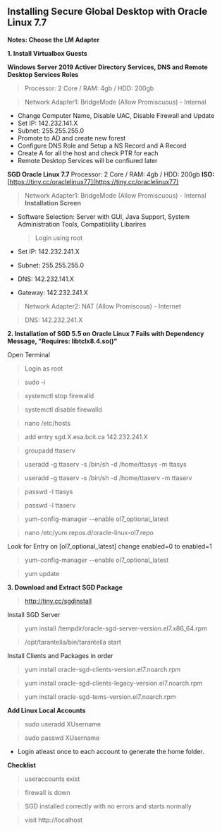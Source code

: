 ## Installing Secure Global Desktop with Oracle Linux 7.7

**Notes: Choose the LM Adapter**

**1. Install Virtualbox Guests**

**Windows Server 2019 Activer Directory Services, DNS and Remote Desktop Services Roles**

>Processor: 2 Core / RAM: 4gb / HDD: 200gb

>Network Adapter1: BridgeMode (Allow Promiscuous) - Internal
	
 - Change Computer Name, Disable UAC, Disable Firewall and Update 
 - Set IP: 142.232.141.X
 - Subnet: 255.255.255.0
 - Promote to AD and create new forest
 - Configure DNS Role and Setup a NS Record and A Record
 - Create A for all the host and check PTR for each
 - Remote Desktop Services will be confiured later

**SGD Oracle Linux 7.7** Processor: 2 Core / RAM: 4gb / HDD: 200gb
**ISO:** [https://tiny.cc/oraclelinux77](https://tiny.cc/oraclelinux77)
>Network Adapter1: BridgeMode (Allow Promiscuous) - Internal
**Installation Screen**
- Software Selection: Server with GUI, Java Support, System Administration Tools, Compatibility Libarires
   > Login using root

 - Set IP: 142.232.241.X
 - Subnet: 255.255.255.0
 - DNS: 142.232.141.X
 - Gateway: 142.232.241.X
 
 >Network Adapter2: NAT (Allow Promiscous) - Internet
 
 >DNS: 142.232.241.X

**2. Installation of SGD 5.5 on Oracle Linux 7 Fails with Dependency Message, "Requires: libtclx8.4.so()"**

Open Terminal
> Login as root

> sudo -i 

> systemctl stop firewalld

> systemctl disable firewalld

> nano /etc/hosts

> add entry sgd.X.esa.bcit.ca 142.232.241.X

> groupadd ttaserv

> useradd -g ttaserv -s /bin/sh -d /home/ttasys -m ttasys

> useradd -g ttaserv -s /bin/sh -d /home/ttaserv -m ttaserv

> passwd -l ttasys

> passwd -l ttaserv

> yum-config-manager --enable ol7_optional_latest

> nano /etc/yum.repos.d/oracle-linux-ol7.repo

Look for Entry on [ol7_optional_latest]
change enabled=0 to enabled=1

> yum-config-manager --enable ol7_optional_latest

> yum update


**3. Download and Extract SGD Package**
> http://tiny.cc/sgdinstall

Install SGD Server
> yum install /tempdir/oracle-sgd-server-version.el7.x86_64.rpm

> /opt/tarantella/bin/tarantella start

Install Clients and Packages in order
> yum install oracle-sgd-clients-version.el7.noarch.rpm

> yum install oracle-sgd-clients-legacy-version.el7.noarch.rpm

> yum install oracle-sgd-tems-version.el7.noarch.rpm

**Add Linux Local Accounts**
> sudo useradd XUsername

> sudo passwd XUsername

- Login atleast once to each account to generate the home folder.

**Checklist**
> useraccounts exist

> firewall is down

> SGD installed correctly with no errors and starts normally

> visit http://localhost

